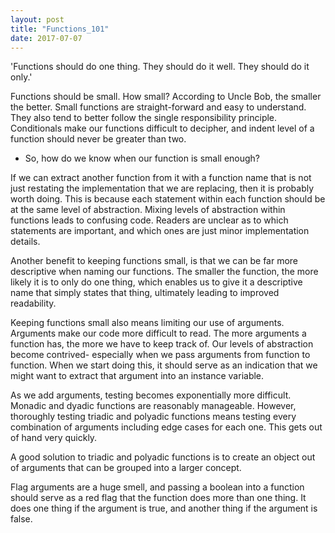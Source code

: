 ```yaml
---
layout: post
title: "Functions_101"
date: 2017-07-07
---
```


'Functions should do one thing. They should do it well. They should do it only.'

Functions should be small. How small? According to Uncle Bob, the smaller the better.
Small functions are straight-forward and easy to understand. They also tend to better
follow the single responsibility principle. Conditionals make our functions difficult
to decipher, and indent level of a function should never be greater than two.

- So, how do we know when our function is small enough?

If we can extract another function from it with a function name that is not just
restating the implementation that we are replacing, then it is probably worth doing.
This is because each statement within each function should be at the same level of
abstraction. Mixing levels of abstraction within functions leads to confusing code.
Readers are unclear as to which statements are important, and which ones are just
minor implementation details.

Another benefit to keeping functions small, is that we can be far more descriptive
when naming our functions. The smaller the function, the more likely it is to only
do one thing, which enables us to give it a descriptive name that simply states
that thing, ultimately leading to improved readability.

Keeping functions small also means limiting our use of arguments. Arguments make our
code more difficult to read. The more arguments a function has, the more we have to keep track of.
Our levels of abstraction become contrived- especially when we pass arguments
from function to function. When we start doing this, it should serve as an indication
that we might want to extract that argument into an instance variable.

As we add arguments, testing becomes exponentially more difficult. Monadic and dyadic
functions are reasonably manageable. However, thoroughly testing triadic and polyadic
functions means testing every combination of arguments including edge cases for each
one. This gets out of hand very quickly.

A good solution to triadic and polyadic functions is to create an object out of
arguments that can be grouped into a larger concept.

Flag arguments are a huge smell, and passing a boolean into a function should serve
as a red flag that the function does more than one thing. It does one thing if the
argument is true, and another thing if the argument is false.
